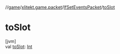 //[game](../../../index.md)/[xlitekt.game.packet](../index.md)/[IfSetEventsPacket](index.md)/[toSlot](to-slot.md)

# toSlot

[jvm]\
val [toSlot](to-slot.md): [Int](https://kotlinlang.org/api/latest/jvm/stdlib/kotlin/-int/index.html)
